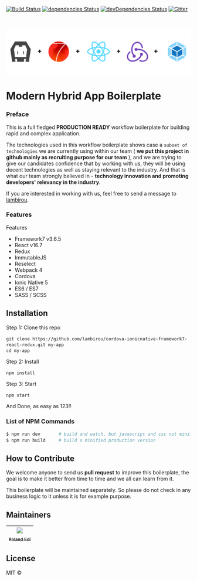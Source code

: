 [![Build Status](https://travis-ci.org/lambirou/cordova-ionicnative-framework7-react-redux.svg?branch=master)](https://travis-ci.org/lambirou/cordova-ionicnative-framework7-react-redux)
[![dependencies Status](https://david-dm.org/lambirou/cordova-ionicnative-framework7-react-redux/status.svg)](https://david-dm.org/lambirou/cordova-ionicnative-framework7-react-redux)
[![devDependencies Status](https://david-dm.org/lambirou/cordova-ionicnative-framework7-react-redux/dev-status.svg)](https://david-dm.org/lambirou/cordova-ionicnative-framework7-react-redux?type=dev)
[![Gitter][chat-img]][chat]

[chat-img]: https://img.shields.io/badge/Chat-on_gitter-teal.svg
[chat]: https://gitter.im/lambirou-cordova-ionicnative-framework7-react-redux/community?utm_source=share-link&utm_medium=link&utm_campaign=share-link

<br>

![template logo](banner.png "template logo")

# Modern Hybrid App Boilerplate

### Preface

This is a full fledged **PRODUCTION READY** workflow boilerplate for building rapid and complex application.

The technologies used in this workflow boilerplate shows case a `subset of technologies` we are currently using within our team ( **we put this project in github mainly as recruiting purpose for our team** ), and we are trying to give our candidates confidence that by working with us, they will be using decent technologies as well as staying relevant to the industry. And that is what our team strongly believed in - **technology innovation and promoting developers' relevancy in the industry**.

If you are interested in working with us, feel free to send a message to [lambirou](https://www.twitter.com/lambirou).

### Features

Features

- Framework7 v3.6.5
- React v16.7
- Redux
- ImmutableJS
- Reselect
- Webpack 4
- Cordova
- Ionic Native 5
- ES6 / ES7
- SASS / SCSS

## Installation

Step 1: Clone this repo

```
git clone https://github.com/lambirou/cordova-ionicnative-framework7-react-redux.git my-app
cd my-app
```

Step 2: Install

```
npm install
```

Step 3: Start

```
npm start
```

And Done, as easy as 123!!

### List of NPM Commands

```sh
$ npm run dev       # build and watch, but javascript and css not minified
$ npm run build     # build a minified production version
```

## How to Contribute

We welcome anyone to send us **pull request** to improve this boilerplate, the goal is to make it better from time to time and we all can learn from it.

This boilerplate will be maintained separately. So please do not check in any business logic to it unless it is for example purpose.

## Maintainers

<!-- ALL-CONTRIBUTORS-LIST:START - Do not remove or modify this section -->

| [<img src="https://avatars3.githubusercontent.com/u/1428556?s=460&v=4" width="100px;"/><br /><sub><b>Roland Edi</b></sub>](https://github.com/lambirou)<br /> |
| :-----------------------------------------------------------------------------------------------------------------------------------------------------------: |


<!-- ALL-CONTRIBUTORS-LIST:END -->

## License

MIT ©

